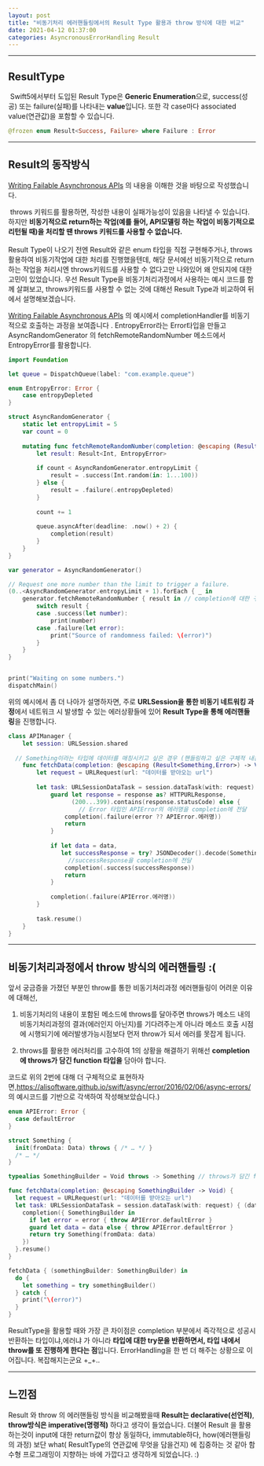 ```yaml
---
layout: post
title: "비동기처리 에러핸들링에서의 Result Type 활용과 throw 방식에 대한 비교"
date: 2021-04-12 01:37:00
categories: AsyncronousErrorHandling Result 
---
```

---

## ResultType

​	Swift5에서부터 도입된 Result Type은 <b>Generic Enumeration</b>으로, success(성공) 또는 failure(실패)를 나타내는 <b>value</b>입니다. 또한 각 case마다 associated value(연관값)을 포함할 수 있습니다.

```swift
@frozen enum Result<Success, Failure> where Failure : Error
```

---
## Result의 동작방식

[Writing Failable Asynchronous APIs](https://developer.apple.com/documentation/swift/result/writing_failable_asynchronous_apis) 의 내용을 이해한 것을 바탕으로 작성했습니다.



​	throws 키워드를 활용하면, 작성한 내용이 실패가능성이 있음을 나타낼 수 있습니다. 하지만  <b>비동기적으로 return하는 작업(예를 들어, API모델링 하는 작업이 비동기적으로 리턴될 때)을 처리할 땐 throws 키워드를 사용할 수 없습니다.</b><br><br> Result Type이 나오기 전엔 Result와 같은 enum 타입을 직접 구현해주거나, throws 활용하여 비동기작업에 대한 처리를 진행했을텐데, 해당 문서에선 비동기적으로 return하는 작업을 처리시엔 throws키워드를 사용할 수 없다고만 나와있어 왜 안되지에 대한 고민이 있었습니다. 우선 Result Type을 비동기처리과정에서 사용하는 예시 코드를 함께 살펴보고, throws키워드를 사용할 수 없는 것에 대해선 Result Type과 비교하여 뒤에서 설명해보겠습니다.



[Writing Failable Asynchronous APIs](https://developer.apple.com/documentation/swift/result/writing_failable_asynchronous_apis) 의 예시에서 completionHandler를 비동기적으로 호출하는 과정을 보여줍니다 . EntropyError라는 Error타입을 만들고 AsyncRandomGenerator 의 fetchRemoteRandomNumber 메소드에서 EntropyError를 활용합니다.  

```swift
import Foundation

let queue = DispatchQueue(label: "com.example.queue")

enum EntropyError: Error {
    case entropyDepleted
}

struct AsyncRandomGenerator {
    static let entropyLimit = 5
    var count = 0
    
    mutating func fetchRemoteRandomNumber(completion: @escaping (Result<Int, EntropyError>) -> Void) {
        let result: Result<Int, EntropyError>
        
        if count < AsyncRandomGenerator.entropyLimit {
            result = .success(Int.random(in: 1...100))
        } else {
            result = .failure(.entropyDepleted)
        }
        
        count += 1
        
        queue.asyncAfter(deadline: .now() + 2) {
            completion(result)
        }
    }
}

var generator = AsyncRandomGenerator()

// Request one more number than the limit to trigger a failure.
(0..<AsyncRandomGenerator.entropyLimit + 1).forEach { _ in
    generator.fetchRemoteRandomNumber { result in // completion에 대한 구체적 구현부
        switch result {
        case .success(let number):
            print(number)
        case .failure(let error):
            print("Source of randomness failed: \(error)")
        }
    }
}


print("Waiting on some numbers.")
dispatchMain()
```



위의 예시에서 좀 더 나아가 설명하자면, 주로 <b>URLSession을 통한 비동기 네트워킹 과정</b>에서 네트워크 시 발생할 수 있는 에러상황들에 있어 <b>Result Type을 통해 에러핸들링</b>을 진행합니다.

```swift
class APIManager {
    let session: URLSession.shared
    
  // Something이라는 타입에 데이터를 매칭시키고 싶은 경우 (핸들링하고 싶은 구체적 내용에 따라 completion 이 바뀝니다.)
    func fetchData(completion: @escaping (Result<Something,Error>) -> Void) { 
        let request = URLRequest(url: "데이터를 받아오는 url")
        
        let task: URLSessionDataTask = session.dataTask(with: request) { (data, response, error) in
            guard let response = response as? HTTPURLResponse,
                  (200...399).contains(response.statusCode) else {
                    // Error 타입인 APIError의 에러명을 completion에 전달  
                completion(.failure(error ?? APIError.에러명)) 
                return
            }
            
            if let data = data,
               let successResponse = try? JSONDecoder().decode(Something.self, from: data) {
                 //successResponse을 completion에 전달
                completion(.success(successResponse))
                return
            }
            
            completion(.failure(APIError.에러명))
        }
        
        task.resume()
    }
}

```

---
## 비동기처리과정에서 throw 방식의 에러핸들링 :(

앞서 궁금증을 가졌던 부분인 throw를 통한 비동기처리과정 에러핸들링이 어려운 이유에 대해선,

1. 비동기처리의 내용이 포함된 메소드에 throws를 달아주면 throws가 메소드 내의 비동기처리과정의 결과(에러인지 아닌지)를 기다려주는게 아니라 메소드 호출 시점에 시행되기에 에러발생가능시점보다 먼저 throw가 되서 에러를 못잡게 됩니다. 

2. throws를 활용한 에러처리를 고수하여 1의 상황을 해결하기 위해선 <b>completion에 throws가 담긴 function 타입을</b> 담아야 합니다. 

   

코드로 위의 2번에 대해 더 구체적으로 표현하자면,https://alisoftware.github.io/swift/async/error/2016/02/06/async-errors/ 의 예시코드를 기반으로 각색하여 작성해보았습니다.)

```swift
enum APIError: Error { 
  case defaultError
}

struct Something {
  init(fromData: Data) throws { /* … */ }
  /* … */
}

typealias SomethingBuilder = Void throws -> Something // throws가 담긴 function 타입

func fetchData(completion: @escaping SomethingBuilder -> Void) { 
  let request = URLRequest(url: "데이터를 받아오는 url")
  let task: URLSessionDataTask = session.dataTask(with: request) { (data, response, error) in
    completion({ SomethingBuilder in
      if let error = error { throw APIError.defaultError }
      guard let data = data else { throw APIError.defaultError }
      return try Something(fromData: data)
    })
  }.resume()
}

fetchData { (somethingBuilder: SomethingBuilder) in
  do {
    let something = try somethingBuilder()
  } catch {
    print("\(error)")
  }
}
```



ResultType을 활용할 때와 가장 큰 차이점은 completion 부분에서 즉각적으로 성공시 반환하는 타입이냐,에러냐 가 아니라 <b>타입에 대한 try문을 반환하면서, 타입 내에서 throw를 또 진행하게 한다는 점</b>입니다. ErrorHandling을 한 번 더 해주는 상황으로 이어집니다. 복잡해지는군요 +_+..

---
## 느낀점

Result 와 throw 의 에러핸들링 방식을 비교해봤을때 <b>Result는 declarative(선언적)</b>,<b> throw방식은 imperative(명령적)</b> 하다고 생각이 들었습니다. 더불어 Result 을 활용하는것이 input에 대한 return값이 항상 동일하다, immutable하다, how(에러핸들링의 과정) 보단 what( ResultType의 연관값에 무엇을 담을건지) 에 집중하는 것 같아 함수형 프로그래밍이 지향하는 바에 가깝다고 생각하게 되었습니다. :)





